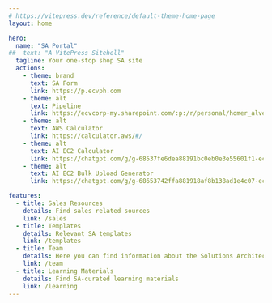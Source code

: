 ```yaml
---
# https://vitepress.dev/reference/default-theme-home-page
layout: home

hero:
  name: "SA Portal"
##  text: "A VitePress Sitehell"
  tagline: Your one-stop shop SA site
  actions:
    - theme: brand
      text: SA Form
      link: https://p.ecvph.com
    - theme: alt
      text: Pipeline
      link: https://ecvcorp-my.sharepoint.com/:p:/r/personal/homer_alvero_ecloudvalley_com/_layouts/15/doc.aspx?sourcedoc=%7B5beb9a44-875c-4b07-a5a9-3b4cc829e9b6%7D&action=edit
    - theme: alt
      text: AWS Calculator
      link: https://calculator.aws/#/
    - theme: alt
      text: AI EC2 Calculator
      link: https://chatgpt.com/g/g-68537fe6dea88191bc0eb0e3e55601f1-ec2-pricing-gpt
    - theme: alt
      text: AI EC2 Bulk Upload Generator
      link: https://chatgpt.com/g/g-68653742ffa881918af8b138ad1e4c07-ec2-bulk-upload-file-generator

features:
  - title: Sales Resources
    details: Find sales related sources
    link: /sales
  - title: Templates
    details: Relevant SA templates
    link: /templates
  - title: Team
    details: Here you can find information about the Solutions Architects team
    link: /team
  - title: Learning Materials
    details: Find SA-curated learning materials
    link: /learning
---
```


